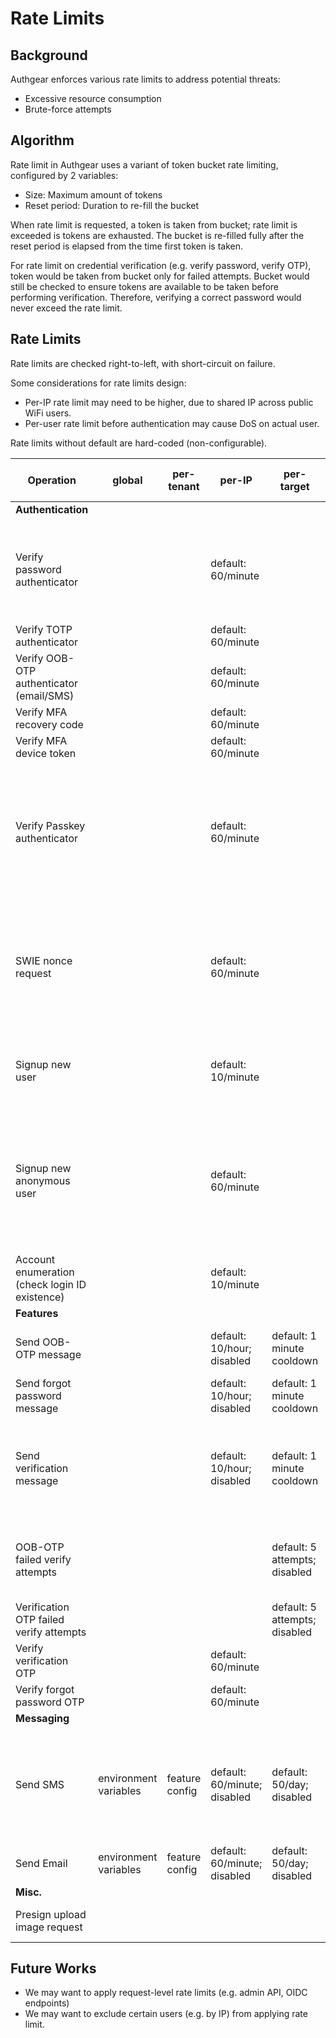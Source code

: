 # Rate Limits

## Background

Authgear enforces various rate limits to address potential threats:
- Excessive resource consumption
- Brute-force attempts

## Algorithm

Rate limit in Authgear uses a variant of token bucket rate limiting,
configured by 2 variables:
- Size: Maximum amount of tokens
- Reset period: Duration to re-fill the bucket

When rate limit is requested, a token is taken from bucket; rate limit is
exceeded is tokens are exhausted. The bucket is re-filled fully after the
reset period is elapsed from the time first token is taken.

For rate limit on credential verification (e.g. verify password, verify OTP),
token would be taken from bucket only for failed attempts. Bucket would still
be checked to ensure tokens are available to be taken before performing
verification.
Therefore, verifying a correct password would never exceed the rate limit.

## Rate Limits

Rate limits are checked right-to-left, with short-circuit on failure.

Some considerations for rate limits design:
- Per-IP rate limit may need to be higher, due to shared IP across public WiFi users.
- Per-user rate limit before authentication may cause DoS on actual user.

Rate limits without default are hard-coded (non-configurable).

| Operation | global | per-tenant | per-IP | per-target | per-user-per-IP | per-user | Rationales |
| ----------|--------|------------|--------|------------|-----------------|----------|------------|
| **Authentication**
| Verify password authenticator | | | default: 60/minute | | default: 10/minute | | Mitigate credential brute-forcing. Per-user rate limit is not used to avoid DoS on actual user login.
| Verify TOTP authenticator | | | default: 60/minute | | default: 10/minute
| Verify OOB-OTP authenticator (email/SMS) | | | default: 60/minute | | default: 10/minute
| Verify MFA recovery code | | | default: 60/minute | | default: 10/minute
| Verify MFA device token | | | default: 60/minute | | default: 10/minute
| Verify Passkey authenticator | | | default: 60/minute | | | | Since Authgear uses discoverable credentials, user is derived from passkey and per-user-per-IP rate limit is N/A.
| SWIE nonce request | | | default: 60/minute | | | | Mitigate credential brute-force. User is not known at this point for Web3 login so only per-IP rate limit is used.
| Signup new user | | | default: 10/minute | | | | Mitigate resource exhaustion by rapid registration of new user.
| Signup new anonymous user | | | default: 60/minute | | | | A more generous limit is given for anonymous user signup, since it usually occurs on app startup of new installation.
| Account enumeration (check login ID existence) | | | default: 10/minute | | | | Mitigate account enumeration.
| **Features** 
| Send OOB-OTP message | | | default: 10/hour; disabled | default: 1 minute cooldown | | | Mitigate mass/targeted message spam.
| Send forgot password message | | | default: 10/hour; disabled | default: 1 minute cooldown
| Send verification message | | | default: 10/hour; disabled | default: 1 minute cooldown | | default: 10/hour; disabled | Per-IP rate limit is used for verification during signup, per-user rate limit is used otherwise.
| OOB-OTP failed verify attempts | | | | default: 5 attempts; disabled | | | Mitigate credential brute-force; revoke OTP when set limit exceeded.
| Verification OTP failed verify attempts | | | | default: 5 attempts; disabled
| Verify verification OTP | | | default: 60/minute | | | | Mitigate credential brute-force.
| Verify forgot password OTP | | | default: 60/minute | | |
| **Messaging**
| Send SMS | environment variables | feature config | default: 60/minute; disabled | default: 50/day; disabled | | | If tenant would like rate limits for all SMS/email, contact server operator to adjust feature config.
| Send Email | environment variables | feature config | default: 60/minute; disabled | default: 50/day; disabled | |
| **Misc.** 
| Presign upload image request | | | | | fixed: 10/hour | | Configuration not needed for now.

## Future Works

- We may want to apply request-level rate limits (e.g. admin API, OIDC endpoints)
- We may want to exclude certain users (e.g. by IP) from applying rate limit.
